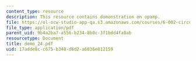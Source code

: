 ```yaml
---
content_type: resource
description: This resource contains domonstration on opamp.
file: https://ol-ocw-studio-app-qa.s3.amazonaws.com/courses/6-002-circuits-and-electronics-spring-2007/17adde8cc675b348d6d2a6036e812159_demo_24.pdf
file_type: application/pdf
parent_uid: 9b4a2ba7-a556-b234-8b0c-3f1bdd4fa8ab
resourcetype: Document
title: demo_24.pdf
uid: 17adde8c-c675-b348-d6d2-a6036e812159
---
```

